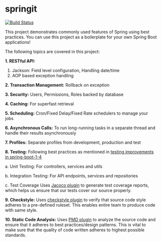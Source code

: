 # springit

[![Build Status](https://travis-ci.org/erobic/springit.svg?branch=master)](https://travis-ci.org/erobic/springit)

This project demonstrates commonly used features of Spring using best practices. You can use this project as a boilerplate for your own Spring Boot applications! 

The following topics are covered in this project:

**1. RESTful API:**
 1. Jackson: Field level configuration, Handling date/time
 2. AOP based exception handling

**2. Transaction Management:** Rollback on exception

**3. Security:** Users, Permissions, Roles backed by database

**4. Caching:** For superfast retrieval

**5. Scheduling:** Cron/Fixed Delay/Fixed Rate schedulers to manage your jobs

**6. Asynchronous Calls:** To run long-running tasks in a separate thread and handle their results asynchronously

**7. Profiles:** Separate profiles from development, production and test

**8. Testing:** 
Following best practices as mentioned in [testing improvements in spring-boot-1-4](https://spring.io/blog/2016/04/15/testing-improvements-in-spring-boot-1-4)
  
  a. Unit Testing: For controllers, services and utils
  
  b. Integration Testing: For API endpoints, services and repositories
  
  c. Test Coverage
Uses [Jacoco plugin](https://docs.gradle.org/current/userguide/jacoco_plugin.html) to generate test coverage reports, which helps us ensure that our tests cover our source properly.

**9. Checkstyle:**
Uses [checkstyle plugin](https://docs.gradle.org/current/userguide/checkstyle_plugin.html) to verify that source code style adheres to a pre-defined ruleset. This enables entire team to produce code with same style.

**10. Static Code Analysis:**
Uses [PMD plugin](https://docs.gradle.org/current/userguide/pmd_plugin.html) to analyze the source code and ensure that it adheres to best practices/design patterns. This is vital to make sure that the quality of code written adheres to highest possible standards.
